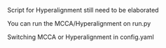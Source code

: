 Script for Hyperalignment still need to be elaborated

You can run the MCCA/Hyperalignment on run.py

Switching MCCA or Hyperalignment in config.yaml
